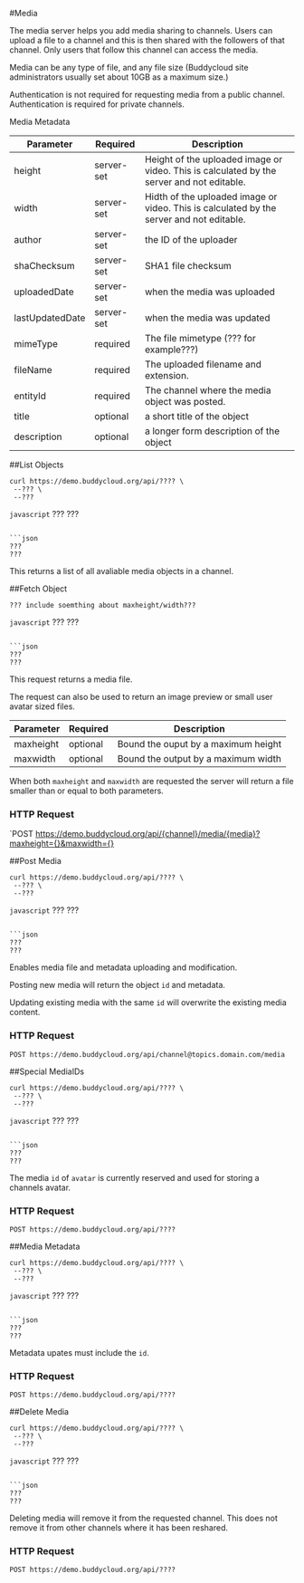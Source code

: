 #Media

The media server helps you add media sharing to channels. Users can upload a file to a channel and this is then shared with the followers of that channel. Only users that follow this channel can access the media. 

Media can be any type of file, and any file size (Buddycloud site administrators usually set about 10GB as a maximum size.)

<aside class="notice">Authentication is not required for requesting media from a public channel. Authentication is required for private channels.</aside>

Media Metadata

Parameter        | Required   | Description
-----------------|------------|--------------------------------------------
height           | server-set | Height of the uploaded image or video. This is calculated by the server and not editable.
width            | server-set | Hidth of the uploaded image or video. This is calculated by the server and not editable.
author           | server-set | the ID of the uploader
shaChecksum      | server-set | SHA1 file checksum
uploadedDate     | server-set | when the media was uploaded
lastUpdatedDate  | server-set | when the media was updated
mimeType         | required   | The file mimetype (??? for example???)
fileName         | required   | The uploaded filename and extension.
entityId         | required   | The channel where the media object was posted.
title            | optional   | a short title of the object
description      | optional   | a longer form description of the object

##List Objects

```shell
curl https://demo.buddycloud.org/api/???? \
 --??? \
 --???
```

```javascript```
???
???
```

```json
???
???
```

This returns a list of all avaliable media objects in a channel.

##Fetch Object

```shell
??? include soemthing about maxheight/width???
```

```javascript```
???
???
```

```json
???
???
```

This request returns a media file.

The request can also be used to return an image preview or small user avatar sized files.

Parameter        | Required   | Description
-----------------|------------|--------------------------------------------
maxheight        | optional   | Bound the ouput by a maximum height
maxwidth         | optional   | Bound the output by a maximum width

When both `maxheight` and `maxwidth` are requested the server will return a file smaller than or equal to both parameters.

### HTTP Request
`POST https://demo.buddycloud.org/api/{channel}/media/{media}?maxheight={}&maxwidth={}

##Post Media

```shell
curl https://demo.buddycloud.org/api/???? \
 --??? \
 --???
```

```javascript```
???
???
```

```json
???
???
```

Enables media file and metadata uploading and modification. 

Posting new media will return the object `id` and metadata.

Updating existing media with the same `id` will overwrite the existing media content.


### HTTP Request
`POST https://demo.buddycloud.org/api/channel@topics.domain.com/media`

##Special MediaIDs
 
 
```shell
curl https://demo.buddycloud.org/api/???? \
 --??? \
 --???
```

```javascript```
???
???
```

```json
???
???
```

The media `id` of `avatar` is currently reserved and used for storing a channels avatar.

### HTTP Request
`POST https://demo.buddycloud.org/api/????`

##Media Metadata

```shell
curl https://demo.buddycloud.org/api/???? \
 --??? \
 --???
```

```javascript```
???
???
```

```json
???
???
```

Metadata upates must include the `id`. 

### HTTP Request
`POST https://demo.buddycloud.org/api/????`

##Delete Media
```shell
curl https://demo.buddycloud.org/api/???? \
 --??? \
 --???
```

```javascript```
???
???
```

```json
???
???
```

Deleting media will remove it from the requested channel. This does not remove it from other channels where it has been reshared.

### HTTP Request
`POST https://demo.buddycloud.org/api/????`